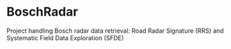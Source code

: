 # BoschRadar

Project handling Bosch radar data retrieval: Road Radar Signature (RRS) and Systematic Field Data Exploration (SFDE)
